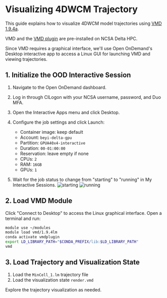 # Visualizing 4DWCM Trajectory

This guide explains how to visualize 4DWCM model trajectories using [VMD 1.9.4a](https://www.ks.uiuc.edu/Development/Download/download.cgi?PackageName=VMD).

VMD and the [VMD plugin](https://github.com/Luthey-Schulten-Lab/LMVMDPlugin) are pre-installed on NCSA Delta HPC.

Since VMD requires a graphical interface, we'll use Open OnDemand's Desktop interactive app to access a Linux GUI for launching VMD and viewing trajectories.

## 1. Initialize the OOD Interactive Session
1. Navigate to the Open OnDemand dashboard.

2. Log in through CILogon with your NCSA username, password, and Duo MFA.

3. Open the Interactive Apps menu and click Desktop.

4. Configure the job settings and click Launch:
   - Container image: keep default
   - Account: `beyi-delta-gpu`
   - Partition: `GPUA40x4-interactive`
   - Duration: `00-01:00:00`
   - Reservation: leave empty if none
   - CPUs: `2`
   - RAM: `16GB`
   - GPUs: `1`

5. Wait for the job status to change from "starting" to "running" in My Interactive Sessions. 
![starting](https://docs.ncsa.illinois.edu/systems/delta/en/latest/_images/desktop-starting.png)
![running](https://docs.ncsa.illinois.edu/systems/delta/en/latest/_images/desktop-connect.png)
## 2. Load VMD Module
Click "Connect to Desktop" to access the Linux graphical interface. Open a terminal and run:

```bash
module use ~/modules
module load vmd/1.9.4lm
conda activate vmdplugin
export LD_LIBRARY_PATH="$CONDA_PREFIX/lib:$LD_LIBRARY_PATH"
vmd
```

## 3. Load Trajectory and Visualization State

1. Load the `MinCell_1.lm` trajectory file
2. Load the visualization state `render.vmd`

Explore the trajectory visualization as needed. 
